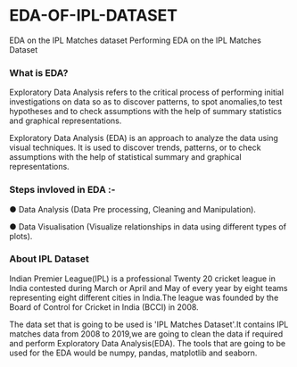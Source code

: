 # EDA-OF-IPL-DATASET

EDA on the IPL Matches dataset
Performing EDA on the IPL Matches Dataset

### What is EDA?
Exploratory Data Analysis refers to the critical
process of performing initial investigations on data so as to discover
patterns, to spot anomalies,to test hypotheses and to check
assumptions with the help of summary statistics and graphical representations.

Exploratory Data Analysis (EDA) is an approach to 
analyze the data using visual techniques.
It is used to discover trends, patterns, or to check assumptions with 
the help of statistical summary and graphical representations.

### Steps invloved in EDA  :-
●  Data Analysis (Data Pre processing, Cleaning and Manipulation).

●  Data Visualisation (Visualize relationships in data using different types of plots).

### About IPL Dataset
Indian Premier League(IPL) is a professional Twenty 20 cricket league in India contested 
during March or April and May of every year by eight teams representing eight 
different cities in India.The league was founded by the Board of Control for Cricket 
in India (BCCI) in 2008.

The data set that is going to be used is 'IPL Matches Dataset'.It contains IPL matches 
data from 2008 to 2019,we are going to clean the data if required and perform Exploratory Data Analysis(EDA).
The tools that are going to be used for the EDA would be numpy, pandas, matplotlib and seaborn.
